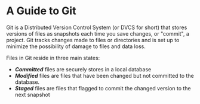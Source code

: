 # A Guide to Git

Git is a Distributed Version Control System (or DVCS for short) that stores versions of files as snapshots each time you save changes, or "commit", a project. Git tracks changes made to files or directories and is set up to minimize the possibility of damage to files and data loss. 

Files in Git reside in three main states:
- ***Committed*** files are securely stores in a local database
- ***Modified*** files are files that have been changed but not committed to the database. 
- ***Staged*** files are files that flagged to commit the changed version to the next snapshot